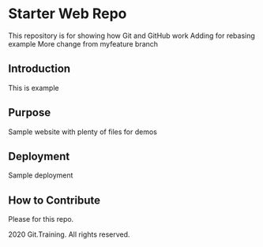 # Starter Web Repo

This repository is for showing how Git and GitHub work
Adding for rebasing example
More change from myfeature branch
## Introduction
This is example

## Purpose

Sample website with plenty of files for demos

## Deployment

Sample deployment
## How to Contribute
Please for this repo.

2020 Git.Training. All rights reserved.

